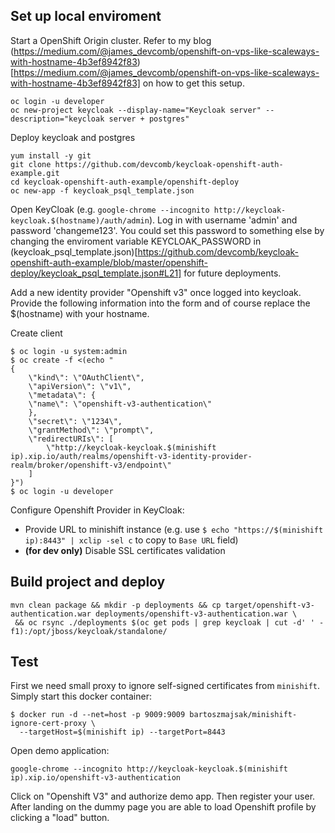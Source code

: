 ## Set up local enviroment


Start a OpenShift Origin cluster. Refer to my blog (https://medium.com/@james_devcomb/openshift-on-vps-like-scaleways-with-hostname-4b3ef8942f83)[https://medium.com/@james_devcomb/openshift-on-vps-like-scaleways-with-hostname-4b3ef8942f83] on how to get this setup.

```
oc login -u developer
oc new-project keycloak --display-name="Keycloak server" --description="keycloak server + postgres"
```

Deploy keycloak and postgres

```
yum install -y git
git clone https://github.com/devcomb/keycloak-openshift-auth-example.git
cd keycloak-openshift-auth-example/openshift-deploy
oc new-app -f keycloak_psql_template.json
```

Open KeyCloak (e.g. `google-chrome --incognito http://keycloak-keycloak.$(hostname)/auth/admin`). Log in with username 'admin' and password 'changeme123'. You could set this password to something else by changing the enviroment variable KEYCLOAK_PASSWORD in (keycloak_psql_template.json)[https://github.com/devcomb/keycloak-openshift-auth-example/blob/master/openshift-deploy/keycloak_psql_template.json#L21] for future deployments.

Add a new identity provider "Openshift v3" once logged into keycloak. Provide the following information into the form and of course replace the $(hostname) with your hostname.



Create client

```
$ oc login -u system:admin
$ oc create -f <(echo "   
{
    \"kind\": \"OAuthClient\",
    \"apiVersion\": \"v1\",
    \"metadata\": {
    \"name\": \"openshift-v3-authentication\"
    },
    \"secret\": \"1234\",
    \"grantMethod\": \"prompt\",
    \"redirectURIs\": [
        \"http://keycloak-keycloak.$(minishift ip).xip.io/auth/realms/openshift-v3-identity-provider-realm/broker/openshift-v3/endpoint\"
    ]
}")
$ oc login -u developer
```

Configure Openshift Provider in KeyCloak:
  * Provide URL to minishift instance (e.g. use `$ echo "https://$(minishift ip):8443" | xclip -sel c` to copy to `Base URL` field)
  * **(for dev only)** Disable SSL certificates validation


## Build project and deploy

```
mvn clean package && mkdir -p deployments && cp target/openshift-v3-authentication.war deployments/openshift-v3-authentication.war \
 && oc rsync ./deployments $(oc get pods | grep keycloak | cut -d' ' -f1):/opt/jboss/keycloak/standalone/
```

## Test

First we need small proxy to ignore self-signed certificates from `minishift`. Simply start this docker container:
```
$ docker run -d --net=host -p 9009:9009 bartoszmajsak/minishift-ignore-cert-proxy \
  --targetHost=$(minishift ip) --targetPort=8443
```

Open demo application:

```
google-chrome --incognito http://keycloak-keycloak.$(minishift ip).xip.io/openshift-v3-authentication
```

Click on "Openshift V3" and authorize demo app. Then register your user. After landing on the dummy page you are able to load Openshift profile by clicking a "load" button.
